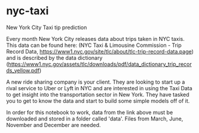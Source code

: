 # nyc-taxi
New York City Taxi tip prediction


Every month New York City releases data about trips taken in NYC taxis. This data can be found here: (NYC Taxi & Limousine Commission - Trip Record Data, https://www1.nyc.gov/site/tlc/about/tlc-trip-record-data.page) and is described by the data dictionary (https://www1.nyc.gov/assets/tlc/downloads/pdf/data_dictionary_trip_records_yellow.pdf)

A new ride sharing company is your client. They are looking to start up a rival service to Uber or Lyft in NYC and are interested in using the Taxi Data to get insight into the transportation sector in New York. They have tasked you to get to know the data and start to build some simple models off of it.


In order for this notebook to work, data from the link above must be downloaded and stored in a folder called 'data'. Files from March, June, November and December are needed.
